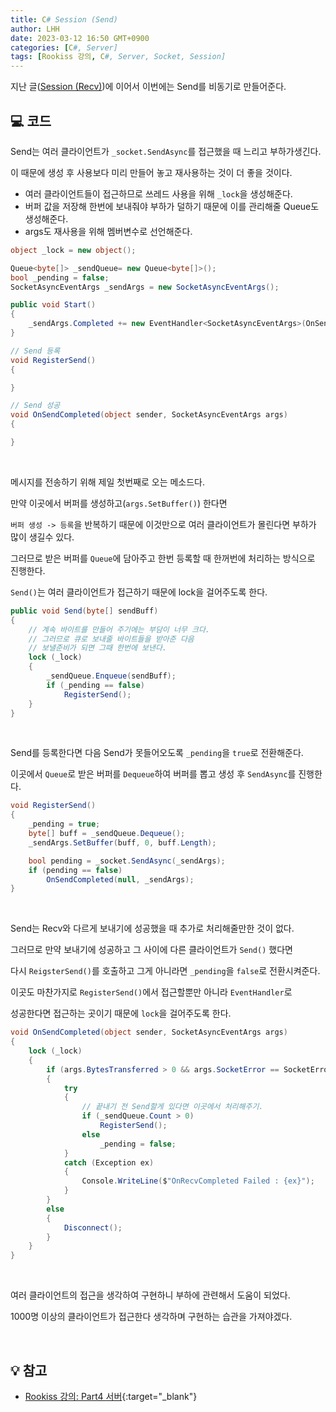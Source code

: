 ```yaml
---
title: C# Session (Send)
author: LHH
date: 2023-03-12 16:50 GMT+0900
categories: [C#, Server]
tags: [Rookiss 강의, C#, Server, Socket, Session]
---
```


지난 글([Session (Recv)](/posts/CSharp-Session-Recv))에 이어서 이번에는 Send를 비동기로 만들어준다.

## 💻 코드
Send는 여러 클라이언트가 `_socket.SendAsync`를 접근했을 때 느리고 부하가생긴다.

이 때문에 생성 후 사용보다 미리 만들어 놓고 재사용하는 것이 더 좋을 것이다.

- 여러 클라이언트들이 접근하므로 쓰레드 사용을 위해 `_lock`을 생성해준다.
- 버퍼 값을 저장해 한번에 보내줘야 부하가 덜하기 때문에 이를 관리해줄 Queue도 생성해준다.
- args도 재사용을 위해 멤버변수로 선언해준다.

```cs
object _lock = new object();

Queue<byte[]> _sendQueue= new Queue<byte[]>();
bool _pending = false;
SocketAsyncEventArgs _sendArgs = new SocketAsyncEventArgs();

public void Start()
{
    _sendArgs.Completed += new EventHandler<SocketAsyncEventArgs>(OnSendCompleted);
}

// Send 등록
void RegisterSend()
{

}

// Send 성공
void OnSendCompleted(object sender, SocketAsyncEventArgs args)
{

}
```
<br>

메시지를 전송하기 위해 제일 첫번째로 오는 메소드다.

만약 이곳에서 버퍼를 생성하고(`args.SetBuffer()`) 한다면

`버퍼 생성 -> 등록`을 반복하기 때문에 이것만으로 여러 클라이언트가 몰린다면 부하가 많이 생길수 있다.

그러므로 받은 버퍼를 `Queue`에 담아주고 한번 등록할 때 한꺼번에 처리하는 방식으로 진행한다.

`Send()`는 여러 클라이언트가 접근하기 때문에 lock을 걸어주도록 한다.
```cs
public void Send(byte[] sendBuff)
{
    // 계속 바이트를 만들어 주기에는 부담이 너무 크다.
    // 그러므로 큐로 보내줄 바이트들을 받아준 다음
    // 보낼준비가 되면 그때 한번에 보낸다.
    lock (_lock)
    {
        _sendQueue.Enqueue(sendBuff);
        if (_pending == false)
            RegisterSend();
    }
}
```
<br>

Send를 등록한다면 다음 Send가 못들어오도록 `_pending`을 `true`로 전환해준다.

이곳에서 `Queue`로 받은 버퍼를 `Dequeue`하여 버퍼를 뽑고 생성 후 `SendAsync`를 진행한다.
```cs
void RegisterSend()
{
    _pending = true;
    byte[] buff = _sendQueue.Dequeue();
    _sendArgs.SetBuffer(buff, 0, buff.Length);

    bool pending = _socket.SendAsync(_sendArgs);
    if (pending == false)
        OnSendCompleted(null, _sendArgs);
}
```
<br>

Send는 Recv와 다르게 보내기에 성공했을 때 추가로 처리해줄만한 것이 없다.

그러므로 만약 보내기에 성공하고 그 사이에 다른 클라이언트가 `Send()` 했다면

다시 `ReigsterSend()`를 호출하고 그게 아니라면 `_pending`을 `false`로 전환시켜준다.

이곳도 마찬가지로 `RegisterSend()`에서 접근할뿐만 아니라 `EventHandler`로

성공한다면 접근하는 곳이기 때문에 `lock`을 걸어주도록 한다.
```cs
void OnSendCompleted(object sender, SocketAsyncEventArgs args)
{
    lock (_lock)
    {
        if (args.BytesTransferred > 0 && args.SocketError == SocketError.Success)
        {
            try
            {
                // 끝내기 전 Send할게 있다면 이곳에서 처리해주기.
                if (_sendQueue.Count > 0)
                    RegisterSend();
                else
                    _pending = false;
            }
            catch (Exception ex)
            {
                Console.WriteLine($"OnRecvCompleted Failed : {ex}");
            }
        }
        else
        {
            Disconnect();
        }
    }
}
```
<br>

여러 클라이언트의 접근을 생각하여 구현하니 부하에 관련해서 도움이 되었다.

1000명 이상의 클라이언트가 접근한다 생각하며 구현하는 습관을 가져야겠다.

<br>

## 💡 참고
- [Rookiss 강의: Part4 서버](https://www.inflearn.com/course/%EC%9C%A0%EB%8B%88%ED%8B%B0-mmorpg-%EA%B0%9C%EB%B0%9C-part4){:target="_blank"}